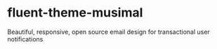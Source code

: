 # fluent-theme-musimal
Beautiful, responsive, open source email design for transactional user notifications
